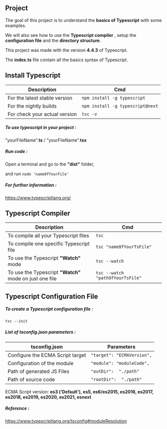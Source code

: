 ## Project

The goal of this project is to understand the **basics of Typescript** with some examples.

We will also see how to use the **Typescript compiler** , setup the **configuration file** and the **directory structure**.

This project was made with the version **4.4.3** of Typescript.

The **index.ts** file contain all the basics syntax of Typescript.

## Install Typescript

Description | Cmd
------------ | -------------
For the latest stable version | `npm install -g typescript`
For the nightly builds | `npm install -g typescript@next`
For check your actual version | `tsc -v`

##### To use typescript in your project : 

"yourFileName".**ts** / "yourFileName".**tsx**

##### Run code :

Open a terminal and go to the **"dist"** folder,

and run `node 'nameOfYourFile'`

##### For further information : 

https://www.typescriptlang.org/

## Typescript Compiler

Description | Cmd
------------ | -------------
To compile all your Typescript files | `tsc`
To compile one specific Typescript file | `tsc "nameOfYourTsFile"`
To use the Typescript **"Watch"** mode | `tsc --watch`
To use the Typescript **"Watch"** mode on just one file | `tsc --watch "pathOfYourTsFile"`

## Typescript Configuration File

##### To create a Typescript configuration file :

`tsc --init`

##### List of tsconfig.json parameters :

tsconfig.json | Parameters
------------ | -------------
Configure the ECMA Script target | `"target": "ECMAVersion",`
Configuration of the module | `"module": "moduleCode",`
Path of generated JS Files | `"outDir":  "./path"`
Path of source code | `"rootDir":  "./path"`

ECMA Script version: **es3 ('Default'), es5, es6/es2015, es2016, es2017, es2018, es2019, es2020, es2021, esnext**

##### Reference : 

https://www.typescriptlang.org/tsconfig#moduleResolution
